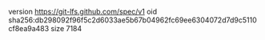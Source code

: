 version https://git-lfs.github.com/spec/v1
oid sha256:db298092f96f5c2d6033ae5b67b04962fc69ee6304072d7d9c5110cf8ea9a483
size 7184
